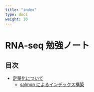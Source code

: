 ```yaml
---
title: "index"
type: docs
weight: 10
---
```


# RNA-seq 勉強ノート
## 目次
- [定量化について](/studyNote/quantifying.md)
  - [salmon によるインデックス構築](/studyNote/indexing.md)
